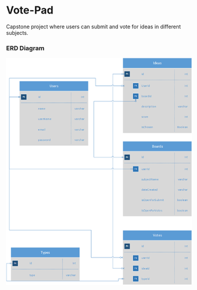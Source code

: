 # Vote-Pad
Capstone project where users can submit and vote for ideas in different subjects.

### ERD Diagram

![ERD Diagram](ERDCapstone.png)